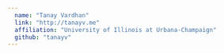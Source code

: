 ```yaml
---
  name: "Tanay Vardhan"
  link: "http://tanayv.me"
  affiliation: "University of Illinois at Urbana-Champaign"
  github: "tanayv"
---
```

